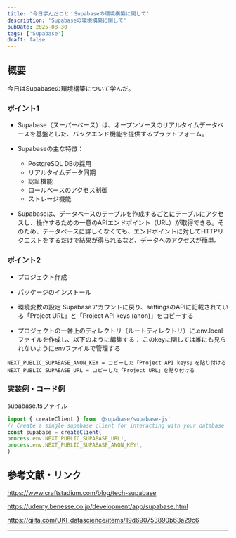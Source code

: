 ```yaml
---
title: '今日学んだこと：Supabaseの環境構築に関して'
description: 'Supabaseの環境構築に関して'
pubDate: 2025-08-30
tags: ['Supabase']
draft: false
---
```


## 概要

今日はSupabaseの環境構築について学んだ。

### ポイント1

- Supabase（スーパーベース）は、オープンソースのリアルタイムデータベースを基盤とした、バックエンド機能を提供するプラットフォーム。

- Supabaseの主な特徴：
    - PostgreSQL DBの採用
    - リアルタイムデータ同期
    - 認証機能
    - ロールベースのアクセス制御
    - ストレージ機能

- Supabaseは、データベースのテーブルを作成するごとにテーブルにアクセスし、操作するための一意のAPIエンドポイント（URL）が取得できる。そのため、データベースに詳しくなくても、エンドポイントに対してHTTPリクエストをするだけで結果が得られるなど、データへのアクセスが簡単。

### ポイント2

- プロジェクト作成

- パッケージのインストール

- 環境変数の設定
Supabaseアカウントに戻り、settingsのAPIに記載されている「Project URL」と「Project API keys (anon)」をコピーする

- プロジェクトの一番上のディレクトリ（ルートディレクトリ）に.env.localファイルを作成し、以下のように編集する：
このkeyに関しては誰にも見られないようにenvファイルで管理する

```
NEXT_PUBLIC_SUPABASE_ANON_KEY = コピーした「Project API keys」を貼り付ける
NEXT_PUBLIC_SUPABASE_URL = コピーした「Project URL」を貼り付ける
```

### 実装例・コード例

supabase.tsファイル
```ts
import { createClient } from '@supabase/supabase-js'
// Create a single supabase client for interacting with your database
const supabase = createClient(
process.env.NEXT_PUBLIC_SUPABASE_URL!,
process.env.NEXT_PUBLIC_SUPABASE_ANON_KEY!,
)
```

## 参考文献・リンク

https://www.craftstadium.com/blog/tech-supabase

https://udemy.benesse.co.jp/development/app/supabase.html

https://qiita.com/UKI_datascience/items/19d690753890b63a29c6

---